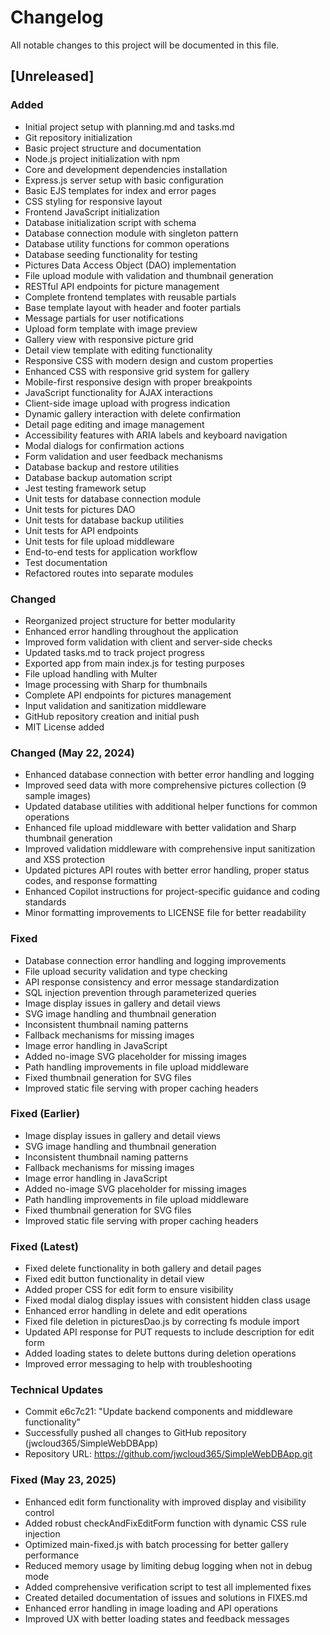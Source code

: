 # Changelog

All notable changes to this project will be documented in this file.

## [Unreleased]

### Added
- Initial project setup with planning.md and tasks.md
- Git repository initialization
- Basic project structure and documentation
- Node.js project initialization with npm
- Core and development dependencies installation
- Express.js server setup with basic configuration
- Basic EJS templates for index and error pages
- CSS styling for responsive layout
- Frontend JavaScript initialization
- Database initialization script with schema
- Database connection module with singleton pattern
- Database utility functions for common operations
- Database seeding functionality for testing
- Pictures Data Access Object (DAO) implementation
- File upload module with validation and thumbnail generation
- RESTful API endpoints for picture management
- Complete frontend templates with reusable partials
- Base template layout with header and footer partials
- Message partials for user notifications
- Upload form template with image preview
- Gallery view with responsive picture grid
- Detail view template with editing functionality
- Responsive CSS with modern design and custom properties
- Enhanced CSS with responsive grid system for gallery
- Mobile-first responsive design with proper breakpoints
- JavaScript functionality for AJAX interactions
- Client-side image upload with progress indication
- Dynamic gallery interaction with delete confirmation
- Detail page editing and image management
- Accessibility features with ARIA labels and keyboard navigation
- Modal dialogs for confirmation actions
- Form validation and user feedback mechanisms
- Database backup and restore utilities
- Database backup automation script
- Jest testing framework setup
- Unit tests for database connection module
- Unit tests for pictures DAO
- Unit tests for database backup utilities
- Unit tests for API endpoints
- Unit tests for file upload middleware
- End-to-end tests for application workflow
- Test documentation
- Refactored routes into separate modules

### Changed
- Reorganized project structure for better modularity
- Enhanced error handling throughout the application
- Improved form validation with client and server-side checks
- Updated tasks.md to track project progress
- Exported app from main index.js for testing purposes
- File upload handling with Multer
- Image processing with Sharp for thumbnails
- Complete API endpoints for pictures management
- Input validation and sanitization middleware
- GitHub repository creation and initial push
- MIT License added

### Changed (May 22, 2024)
- Enhanced database connection with better error handling and logging
- Improved seed data with more comprehensive pictures collection (9 sample images)
- Updated database utilities with additional helper functions for common operations
- Enhanced file upload middleware with better validation and Sharp thumbnail generation
- Improved validation middleware with comprehensive input sanitization and XSS protection
- Updated pictures API routes with better error handling, proper status codes, and response formatting
- Enhanced Copilot instructions for project-specific guidance and coding standards
- Minor formatting improvements to LICENSE file for better readability

### Fixed
- Database connection error handling and logging improvements
- File upload security validation and type checking
- API response consistency and error message standardization
- SQL injection prevention through parameterized queries
- Image display issues in gallery and detail views
- SVG image handling and thumbnail generation
- Inconsistent thumbnail naming patterns
- Fallback mechanisms for missing images
- Image error handling in JavaScript
- Added no-image SVG placeholder for missing images
- Path handling improvements in file upload middleware
- Fixed thumbnail generation for SVG files
- Improved static file serving with proper caching headers

### Fixed (Earlier)
- Image display issues in gallery and detail views
- SVG image handling and thumbnail generation
- Inconsistent thumbnail naming patterns
- Fallback mechanisms for missing images
- Image error handling in JavaScript
- Added no-image SVG placeholder for missing images
- Path handling improvements in file upload middleware
- Fixed thumbnail generation for SVG files
- Improved static file serving with proper caching headers

### Fixed (Latest)
- Fixed delete functionality in both gallery and detail pages
- Fixed edit button functionality in detail view
- Added proper CSS for edit form to ensure visibility
- Fixed modal dialog display issues with consistent hidden class usage
- Enhanced error handling in delete and edit operations
- Fixed file deletion in picturesDao.js by correcting fs module import
- Updated API response for PUT requests to include description for edit form
- Added loading states to delete buttons during deletion operations
- Improved error messaging to help with troubleshooting

### Technical Updates
- Commit e6c7c21: "Update backend components and middleware functionality"
- Successfully pushed all changes to GitHub repository (jwcloud365/SimpleWebDBApp)
- Repository URL: https://github.com/jwcloud365/SimpleWebDBApp.git
### Fixed (May 23, 2025)
- Enhanced edit form functionality with improved display and visibility control
- Added robust checkAndFixEditForm function with dynamic CSS rule injection
- Optimized main-fixed.js with batch processing for better gallery performance
- Reduced memory usage by limiting debug logging when not in debug mode
- Added comprehensive verification script to test all implemented fixes
- Created detailed documentation of issues and solutions in FIXES.md
- Enhanced error handling in image loading and API operations
- Improved UX with better loading states and feedback messages
